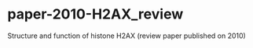 paper-2010-H2AX_review
======================

Structure and function of histone H2AX (review paper published on 2010)